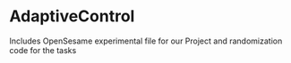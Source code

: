 # AdaptiveControl
Includes OpenSesame experimental file for our Project and randomization code for the tasks
